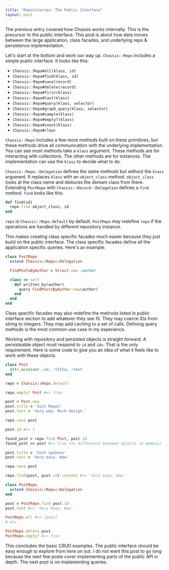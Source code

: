 ```yaml
---
title: "Repositories: The Public Interface"
layout: post
---
```


The previous entry covered how Chassis works internally. This is the
precursor to the public interface. This post is about how data moves
between the large application, class facades, and underlying repo &
persistence implementation.

Let's start at the bottom and work our way up. `Chassis::Repo`
includes a simple public interface. It looks like this:

* `Chassis::Repo#all(klass, id)`
* `Chassis::Repo#find(klass, id)`
* `Chassis::Repo#save(record)`
* `Chassis::Repo#delete(record)`
* `Chassis::Repo#first(klass)`
* `Chassis::Repo#last(klass)`
* `Chassis::Repo#query(klass, selector)`
* `Chassis::Repo#graph_query(klass, selector)`
* `Chassis::Repo#sample(klass)`
* `Chassis::Repo#empty?(klass)`
* `Chassis::Repo#count(klass)`
* `Chassis::Repo#clear`

`Chassis::Repo` includes a few more methods built on these primitives,
but these methods drive all communication with the underlying
implementation. You can see most methods take a `klass` argument.
These methods are for interacting with collections. The other methods
are for instances. The implementation can use the `klass` to decide
what to do.

`Chassis::Repo::Delegation` defines the same methods but without the
`klass` argument. It replaces `klass` with an `object_class` method.
`object_class` looks at the class name and deduces the domain class
from there. Extending `PostRepo` with `Chassis::Record::Delegation`
defines a `find` method. `find` looks like this:

```ruby
def find(id)
  repo.find object_class, id
end
```

`repo` is `Chassis::Repo.default` by default. `PostRepo` may redefine
`repo` if the operations are handled by different repository instance.

This makes creating class specific facades much easier because they
just build on the public interface. The class specific facades define
all the application specific queries. Here's an example.

```ruby
class PostRepo
  extend Chassis::Repo::Delegation

  FindPostsByAuthor = Struct.new :author

  class << self
    def written_by(author)
      query FindPostsByAuthor.new(author)
    end
  end
end
```

Class specific facades may also redefine the methods listed in public
interface section to add whatever they see fit. They may coerce IDs
from string to integers. They may add caching to a set of calls.
Defining query methods is the most common use case in my experience.

Working with repository and persisted objects is straight forward. A
persisteable object must respond to `id` and `id=`. That is the only
requirement. Here is some code to give you an idea of what it feels
like to work with these objects.

```ruby
class Post
  attr_accessor :id, :title, :text
end

repo = Chassis::Repo.default

repo.empty? Post #=> true

post = Post.new
post.title = 'Such Repos'
post.text = 'Very wow. Much design.'

repo.save post

post.id #=> 1

found_post = repo.find Post, post.id
found_post == post #=> true (no difference between objects in memory)

post.title = 'Such updates'
post.text = 'Very easy. Wow'

repo.save post

repo.find(post, post.id).content #=> 'Very easy. Wow.'

class PostRepo
  extend Chassis::Repo::Delegation
end

post = PostRepo.find post.id
post.text #=> 'Very Easy. Wow'

PostRepo.all #=> [post]
# etc

PostRepo.delete post
PostRepo.empty? #=> true
```

This concludes the basic CRUD examples. The public interface should be
easy enough to explore from here on out. I do not want this post to go
long because the next few posts cover implementing parts of the public
API in depth. The next post is on implementing queries.
